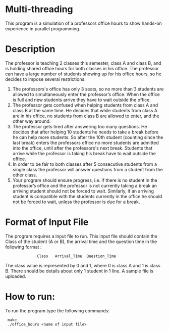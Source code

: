 # Multi-threading
This program is a simulation of a professors office hours to show hands-on experience in parallel programming.

# Description
The professor is teaching 2 classes this semester, class A and
class B, and is holding shared office hours for both classes in his office. The professor can
have a large number of students showing up for his office hours, so he decides to impose
several restrictions. 
1) The professors's office has only 3 seats, so no more than 3 students are
   allowed to simultaneously enter the professor’s office. When the office is full and new
   students arrive they have to wait outside the office.
2) The professor gets confused when helping students from class A and
   class B at the same time. He decides that while students from class A are in his office, no
   students from class B are allowed to enter, and the other way around. 
3) The professor gets tired after answering too many questions. He decides
   that after helping 10 students he needs to take a break before he can help more students.
   So after the 10th student (counting since the last break) enters the professors office no
   more students are admitted into the office, until after the professors's next break. Students
   that arrive while the professor is taking his break have to wait outside the office.
4) In order to be fair to both classes after 5 consecutive students from a
   single class the professor will answer questions from a student from the other class. 
5) Your program should ensure progress, i.e. if there is no student in the
   professor’s office and the professor is not currently taking a break an arriving student
   should not be forced to wait. Similarly, if an arriving student is compatible with the
   students currently in the office he should not be forced to wait, unless the professor is due
   for a break. 
   
# Format of Input File
The program requires a input file to run. This input file should contain the Class of the student (A or B), the arrival time and the question time in the following format :

                  Class   Arrival_Time  Question_Time

The class value is represented by 0 and 1, where 0 is class A and 1 is class B. There should be details about only 1 student in 1 line. A sample file is uploaded.
  
# How to run:
To run the program type the following commands:

     make
     ./office_hours <name of input file>

